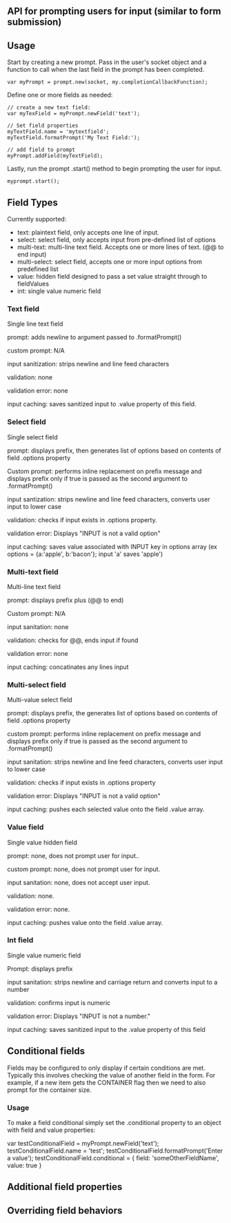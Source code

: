 ## API for prompting users for input (similar to form submission)


## Usage

  Start by creating a new prompt. Pass in the user's socket object and a function to call when the last field in the prompt has been completed.

    var myPrompt = prompt.new(socket, my.completionCallbackFunction);


  Define one or more fields as needed:

    // create a new text field:
    var myTexField = myPrompt.newField('text');

    // Set field properties
    myTextField.name = 'mytextfield';
    myTextField.formatPrompt('My Text Field:');

    // add field to prompt
    myPrompt.addField(myTextField);

  Lastly, run the prompt .start() method to begin prompting the user for input.

    myprompt.start();


## Field Types

Currently supported:

  - text: plaintext field, only accepts one line of input.
  - select: select field, only accepts input from pre-defined list of options
  - multi-text: multi-line text field. Accepts one or more lines of text. (@@ to end input)
  - multi-select: select field, accepts one or more input options from predefined list
  - value: hidden field designed to pass a set value straight through to fieldValues
  - int: single value numeric field

### Text field
Single line text field

prompt: adds newline to argument passed to .formatPrompt()

custom prompt: N/A

input sanitization: strips newline and line feed characters

validation: none

validation error: none

input caching: saves sanitized input to .value property of this field.

### Select field
Single select field

prompt: displays prefix, then generates list of options based on contents of field .options property

Custom prompt: performs inline replacement on prefix message and displays prefix only if true is passed as the second argument to .formatPrompt()

input santization: strips newline and line feed characters, converts user input to lower case

validation: checks if input exists in .options property.

validation error: Displays "INPUT is not a valid option"

input caching: saves value associated with INPUT key in options array (ex options = {a:'apple', b:'bacon'}; input 'a' saves 'apple')


### Multi-text field
Multi-line text field

prompt: displays prefix plus (@@ to end)

Custom prompt: N/A

input sanitation: none

validation: checks for @@, ends input if found

validation error: none

input caching: concatinates any lines input


### Multi-select field
Multi-value select field

prompt: displays prefix, the generates list of options based on contents of field .options property

custom prompt: performs inline replacement on prefix message and displays prefix only if true is passed as the second argument to .formatPrompt()

input sanitation: strips newline and line feed characters, converts user input to lower case

validation: checks if input exists in .options property

validation error: Displays "INPUT is not a valid option"

input caching: pushes each selected value onto the field .value array.

### Value field
Single value hidden field

prompt: none, does not prompt user for input..

custom prompt: none, does not prompt user for input.

input sanitation: none, does not accept user input.

validation: none.

validation error: none.

input caching: pushes value onto the field .value array.

### Int field
Single value numeric field

Prompt: displays prefix

input sanitation: strips newline and carriage return and converts input to a number

validation: confirms input is numeric

validation error: Displays "INPUT is not a number."

input caching: saves sanitized input to the .value property of this field


## Conditional fields

Fields may be configured to only display if certain conditions are met. Typically this involves checking the value
of another field in the form. For example, if a new item gets the CONTAINER flag then we need to also prompt for the
container size.

### Usage

To make a field conditional simply set the .conditional property to an object with field and value properties:

var testConditionalField = myPrompt.newField('text');
testConditionalField.name = 'test';
testConditionalField.formatPrompt('Enter a value');
testConditionalField.conditional = {
  field: 'someOtherFieldName',
  value: true
}

## Additional field properties

## Overriding field behaviors



